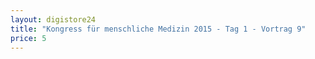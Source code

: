 ```yaml
---
layout: digistore24
title: "Kongress für menschliche Medizin 2015 - Tag 1 - Vortrag 9"
price: 5
---
```

